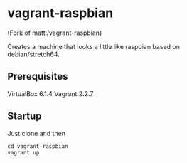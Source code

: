 # vagrant-raspbian
(Fork of matti/vagrant-raspbian)

Creates a machine that looks a little like raspbian based on debian/stretch64.

## Prerequisites

VirtualBox 6.1.4
Vagrant 2.2.7

## Startup

Just clone and then
```
cd vagrant-raspbian
vagrant up
```
